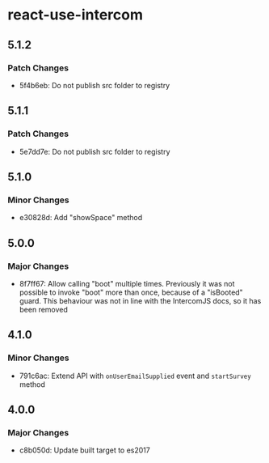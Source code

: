 # react-use-intercom

## 5.1.2

### Patch Changes

- 5f4b6eb: Do not publish src folder to registry

## 5.1.1

### Patch Changes

- 5e7dd7e: Do not publish src folder to registry

## 5.1.0

### Minor Changes

- e30828d: Add "showSpace" method

## 5.0.0

### Major Changes

- 8f7ff67: Allow calling "boot" multiple times. Previously it was not possible to invoke "boot" more than once, because of a "isBooted" guard. This behaviour was not in line with the IntercomJS docs, so it has been removed

## 4.1.0

### Minor Changes

- 791c6ac: Extend API with `onUserEmailSupplied` event and `startSurvey` method

## 4.0.0

### Major Changes

- c8b050d: Update built target to es2017
